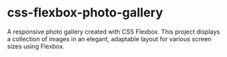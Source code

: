 # css-flexbox-photo-gallery
A responsive photo gallery created with CSS Flexbox. This project displays a collection of images in an elegant, adaptable layout for various screen sizes using Flexbox.
